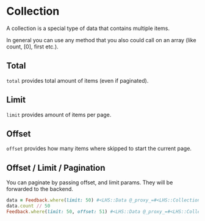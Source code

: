 Collection
===

A collection is a special type of data that contains multiple items.

In general you can use any method that you also could call on an array (like count, [0], first etc.).

## Total

`total` provides total amount of items (even if paginated).

## Limit

`limit` provides amount of items per page.

## Offset

`offset` provides how many items where skipped to start the current page.

## Offset / Limit / Pagination

You can paginate by passing offset, and limit params. They will be forwarded to the backend.

```ruby
data = Feedback.where(limit: 50) #<LHS::Data @_proxy_=#<LHS::Collection>>
data.count // 50
Feedback.where(limit: 50, offset: 51) #<LHS::Data @_proxy_=#<LHS::Collection>>
```
